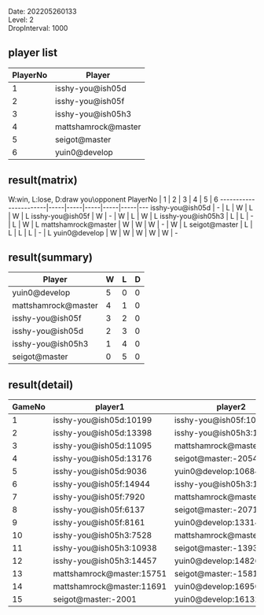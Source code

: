 Date: 202205260133  
Level: 2  
DropInterval: 1000  
## player list
PlayerNo  |  Player
----------|---------------------
1         |  isshy-you@ish05d
2         |  isshy-you@ish05f
3         |  isshy-you@ish05h3
4         |  mattshamrock@master
5         |  seigot@master
6         |  yuin0@develop
## result(matrix)
W:win, L:lose, D:draw
you\opponent PlayerNo  |  1  |  2  |  3  |  4  |  5  |  6
-----------------------|-----|-----|-----|-----|-----|---
isshy-you@ish05d       |  -  |  L  |  W  |  L  |  W  |  L
isshy-you@ish05f       |  W  |  -  |  W  |  L  |  W  |  L
isshy-you@ish05h3      |  L  |  L  |  -  |  L  |  W  |  L
mattshamrock@master    |  W  |  W  |  W  |  -  |  W  |  L
seigot@master          |  L  |  L  |  L  |  L  |  -  |  L
yuin0@develop          |  W  |  W  |  W  |  W  |  W  |  -
## result(summary)
Player               |  W  |  L  |  D
---------------------|-----|-----|---
yuin0@develop        |  5  |  0  |  0
mattshamrock@master  |  4  |  1  |  0
isshy-you@ish05f     |  3  |  2  |  0
isshy-you@ish05d     |  2  |  3  |  0
isshy-you@ish05h3    |  1  |  4  |  0
seigot@master        |  0  |  5  |  0
## result(detail)
GameNo  |  player1                    |  player2
--------|-----------------------------|---------------------------
1       |  isshy-you@ish05d:10199     |  isshy-you@ish05f:10505
2       |  isshy-you@ish05d:13398     |  isshy-you@ish05h3:12535
3       |  isshy-you@ish05d:11095     |  mattshamrock@master:13330
4       |  isshy-you@ish05d:13176     |  seigot@master:-2054
5       |  isshy-you@ish05d:9036      |  yuin0@develop:10684
6       |  isshy-you@ish05f:14944     |  isshy-you@ish05h3:13588
7       |  isshy-you@ish05f:7920      |  mattshamrock@master:16638
8       |  isshy-you@ish05f:6137      |  seigot@master:-2071
9       |  isshy-you@ish05f:8161      |  yuin0@develop:13314
10      |  isshy-you@ish05h3:7528     |  mattshamrock@master:14151
11      |  isshy-you@ish05h3:10938    |  seigot@master:-1393
12      |  isshy-you@ish05h3:14457    |  yuin0@develop:14826
13      |  mattshamrock@master:15751  |  seigot@master:-1581
14      |  mattshamrock@master:11691  |  yuin0@develop:16950
15      |  seigot@master:-2001        |  yuin0@develop:16132
